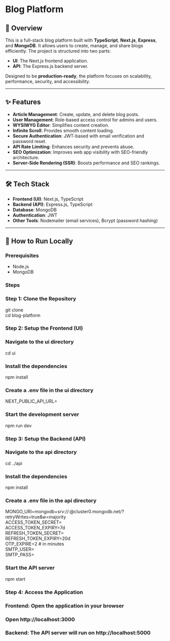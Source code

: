# Blog Platform  

## 📖 Overview  
This is a full-stack blog platform built with **TypeScript**, **Next.js**, **Express**, and **MongoDB**. It allows users to create, manage, and share blogs efficiently. The project is structured into two parts:  
- **UI**: The Next.js frontend application.  
- **API**: The Express.js backend server.  

Designed to be **production-ready**, the platform focuses on scalability, performance, security, and accessibility.  

---

## ✨ Features  
- **Article Management**: Create, update, and delete blog posts.  
- **User Management**: Role-based access control for admins and users.  
- **WYSIWYG Editor**: Simplifies content creation.  
- **Infinite Scroll**: Provides smooth content loading.  
- **Secure Authentication**: JWT-based with email verification and password reset.  
- **API Rate Limiting**: Enhances security and prevents abuse.  
- **SEO Optimization**: Improves web app visibility with SEO-friendly architecture.  
- **Server-Side Rendering (SSR)**: Boosts performance and SEO rankings.  

---

## 🛠 Tech Stack  
- **Frontend (UI)**: Next.js, TypeScript  
- **Backend (API)**: Express.js, TypeScript  
- **Database**: MongoDB  
- **Authentication**: JWT  
- **Other Tools**: Nodemailer (email services), Bcrypt (password hashing)  

---

## 🚀 How to Run Locally  

### Prerequisites  
- Node.js  
- MongoDB  

### Steps  

### Step 1: Clone the Repository  
git clone <repository-link>  
cd blog-platform  

### Step 2: Setup the Frontend (UI)

### Navigate to the ui directory
cd ui

### Install the dependencies
npm install

### Create a .env file in the ui directory
NEXT_PUBLIC_API_URL=<your-api-server-url>

### Start the development server
npm run dev

### Step 3: Setup the Backend (API)

### Navigate to the api directory
cd ../api

### Install the dependencies
npm install

### Create a .env file in the api directory
MONGO_URI=mongodb+srv://<username>:<password>@cluster0.mongodb.net/<database-name>?retryWrites=true&w=majority  
ACCESS_TOKEN_SECRET=<your-access-token-secret>  
ACCESS_TOKEN_EXPIRY=7d  
REFRESH_TOKEN_SECRET=<your-refresh-token-secret>  
REFRESH_TOKEN_EXPIRY=20d  
OTP_EXPIRE=2 # in minutes  
SMTP_USER=<your-email-address>  
SMTP_PASS=<your-email-password>



### Start the API server
npm start

### Step 4: Access the Application
### Frontend: Open the application in your browser
### Open http://localhost:3000

### Backend: The API server will run on http://localhost:5000

